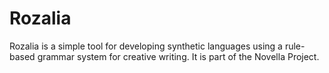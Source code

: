 # Rozalia
Rozalia is a simple tool for developing synthetic languages using a rule-based grammar system for creative writing.
It is part of the Novella Project.
